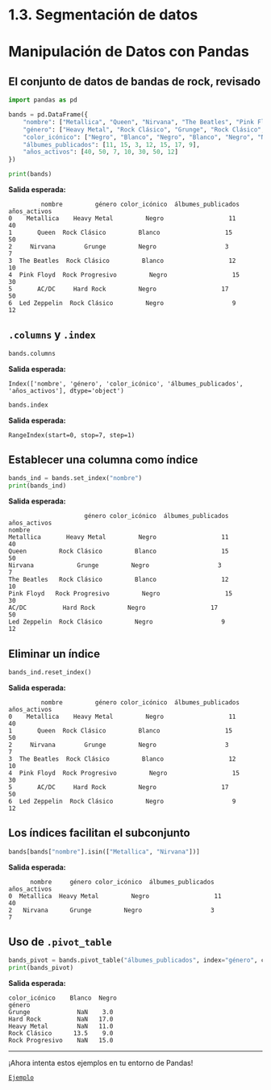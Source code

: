 # 1.3.  Segmentación de datos

# Manipulación de Datos con Pandas

## El conjunto de datos de bandas de rock, revisado

```python
import pandas as pd

bands = pd.DataFrame({
    "nombre": ["Metallica", "Queen", "Nirvana", "The Beatles", "Pink Floyd", "AC/DC", "Led Zeppelin"],
    "género": ["Heavy Metal", "Rock Clásico", "Grunge", "Rock Clásico", "Rock Progresivo", "Hard Rock", "Rock Clásico"],
    "color_icónico": ["Negro", "Blanco", "Negro", "Blanco", "Negro", "Negro", "Negro"],
    "álbumes_publicados": [11, 15, 3, 12, 15, 17, 9],
    "años_activos": [40, 50, 7, 10, 30, 50, 12]
})

print(bands)
```
**Salida esperada:**
```
         nombre         género color_icónico  álbumes_publicados  años_activos
0    Metallica    Heavy Metal         Negro                  11            40
1       Queen  Rock Clásico         Blanco                  15            50
2     Nirvana        Grunge         Negro                   3             7
3  The Beatles  Rock Clásico         Blanco                  12            10
4  Pink Floyd  Rock Progresivo         Negro                  15            30
5       AC/DC     Hard Rock         Negro                  17            50
6  Led Zeppelin  Rock Clásico         Negro                   9            12
```

## `.columns` y `.index`

```python
bands.columns
```
**Salida esperada:**
```
Index(['nombre', 'género', 'color_icónico', 'álbumes_publicados', 'años_activos'], dtype='object')
```

```python
bands.index
```
**Salida esperada:**
```
RangeIndex(start=0, stop=7, step=1)
```

## Establecer una columna como índice

```python
bands_ind = bands.set_index("nombre")
print(bands_ind)
```
**Salida esperada:**
```
                     género color_icónico  álbumes_publicados  años_activos
nombre                                                                    
Metallica       Heavy Metal         Negro                  11            40
Queen         Rock Clásico         Blanco                  15            50
Nirvana            Grunge         Negro                   3             7
The Beatles   Rock Clásico         Blanco                  12            10
Pink Floyd   Rock Progresivo         Negro                  15            30
AC/DC          Hard Rock         Negro                  17            50
Led Zeppelin  Rock Clásico         Negro                   9            12
```

## Eliminar un índice

```python
bands_ind.reset_index()
```
**Salida esperada:**
```
         nombre         género color_icónico  álbumes_publicados  años_activos
0    Metallica    Heavy Metal         Negro                  11            40
1       Queen  Rock Clásico         Blanco                  15            50
2     Nirvana        Grunge         Negro                   3             7
3  The Beatles  Rock Clásico         Blanco                  12            10
4  Pink Floyd  Rock Progresivo         Negro                  15            30
5       AC/DC     Hard Rock         Negro                  17            50
6  Led Zeppelin  Rock Clásico         Negro                   9            12
```

## Los índices facilitan el subconjunto

```python
bands[bands["nombre"].isin(["Metallica", "Nirvana"])]
```
**Salida esperada:**
```
      nombre     género color_icónico  álbumes_publicados  años_activos
0  Metallica  Heavy Metal         Negro                  11            40
2   Nirvana      Grunge         Negro                   3             7
```

## Uso de `.pivot_table`

```python
bands_pivot = bands.pivot_table("álbumes_publicados", index="género", columns="color_icónico")
print(bands_pivot)
```
**Salida esperada:**
```
color_icónico    Blanco  Negro
género                       
Grunge             NaN    3.0
Hard Rock          NaN   17.0
Heavy Metal        NaN   11.0
Rock Clásico      13.5    9.0
Rock Progresivo    NaN   15.0
```

---

¡Ahora intenta estos ejemplos en tu entorno de Pandas!


[`Ejemplo`](./code/1.3-slicing_data.ipynb)